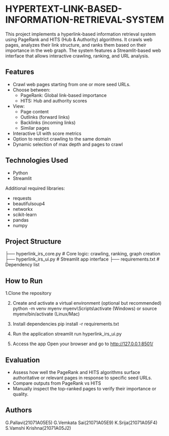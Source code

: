 # HYPERTEXT-LINK-BASED-INFORMATION-RETRIEVAL-SYSTEM

This project implements a hyperlink-based information retrieval system using PageRank and HITS (Hub & Authority) algorithms. It crawls web pages, analyzes their link structure, and ranks them based on their importance in the web graph. The system features a Streamlit-based web interface that allows interactive crawling, ranking, and URL analysis.

Features
--------
- Crawl web pages starting from one or more seed URLs.
- Choose between:
  - PageRank: Global link-based importance
  - HITS: Hub and authority scores
- View:
  - Page content
  - Outlinks (forward links)
  - Backlinks (incoming links)
  - Similar pages 
- Interactive UI with score metrics
- Option to restrict crawling to the same domain
- Dynamic selection of max depth and pages to crawl

Technologies Used
-----------------
- Python
- Streamlit

Additional required libraries:
- requests
- beautifulsoup4
- networkx
- scikit-learn
- pandas
- numpy

Project Structure
-----------------
├── hyperlink_irs_core.py     # Core logic: crawling, ranking, graph creation
├── hyperlink_irs_ui.py       # Streamlit app interface
├── requirements.txt          # Dependency list


How to Run
----------

1.Clone the repository

2. Create and activate a virtual environment (optional but recommended)
   python -m venv myenv
   myenv\Scripts\activate  (Windows) or source myenv/bin/activate (Linux/Mac)

3. Install dependencies
   pip install -r requirements.txt

4. Run the  application
   streamlit run hyperlink_irs_ui.py

5. Access the app
   Open your browser and go to http://127.0.0.1:8501/

Evaluation
----------
- Assess how well the PageRank and HITS algorithms surface authoritative or relevant pages in response to specific seed URLs.
- Compare outputs from PageRank vs HITS
- Manually inspect the top-ranked pages to verify their importance or quality.

Authors
-------
G.Pallavi(21071A05E5)
G.Vemkata Sai(21071A05E9)
K.Srija(21071A05F4) 
S.Vamshi Krishna(21071A05J2)

